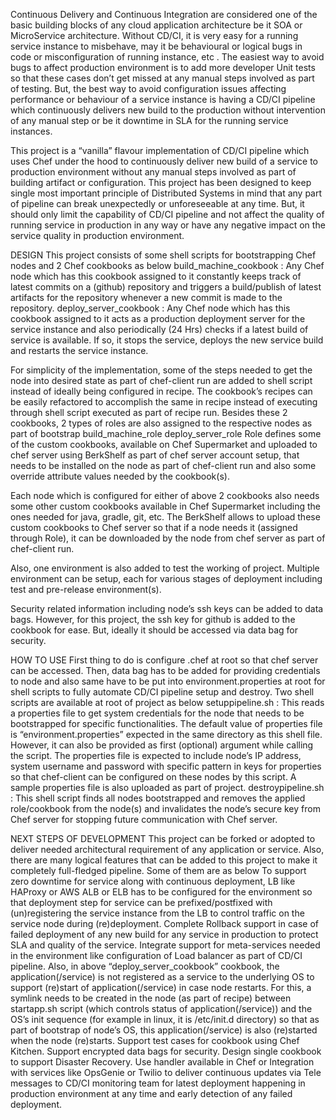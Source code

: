 Continuous Delivery and Continuous Integration are considered one of the basic building blocks 
of any cloud application architecture be it SOA or MicroService architecture. Without CD/CI, it is very easy for a running service instance to misbehave, may it be behavioural or logical bugs in code or misconfiguration of running instance, etc . The easiest way to avoid bugs to affect production environment is to add more developer Unit tests so that these cases don’t get missed at any manual steps involved as part of testing. But, the best way to avoid configuration issues affecting performance or behaviour of a service instance is having a CD/CI pipeline which continuously delivers new build to the production without intervention of any manual step or be it downtime in SLA for the running service instances.

This project is a “vanilla” flavour implementation of CD/CI pipeline which uses Chef under the hood to continuously deliver new build of a service to production environment without any manual steps involved as part of building artifact or configuration. This project has been designed to keep single most important principle of Distributed Systems in mind that any part of pipeline can break unexpectedly or unforeseeable at any time. But, it should only limit the capability of CD/CI pipeline and not affect the quality of running service in production in any way or have any negative impact on the service quality in production environment.


DESIGN
This project consists of some shell scripts for bootstrapping Chef nodes and 2 Chef cookbooks as below
build_machine_cookbook : Any Chef node which has this cookbook assigned to it constantly keeps track of latest commits on a (github) repository and triggers a build/publish of latest artifacts for the repository whenever a new commit is made to the repository.
deploy_server_cookbook : Any Chef node which has this cookbook assigned to it acts as a production deployment server for the service instance and also periodically (24 Hrs) checks if a latest build of service is available. If so, it stops the service, deploys the new service build and restarts the service instance.

For simplicity of the implementation, some of the steps needed to get the node into desired state as part of chef-client run are added to shell script instead of ideally being configured in recipe. The cookbook’s recipes can be easily refactored to accomplish the same in recipe instead of executing through shell script executed as part of recipe run.
Besides these 2 cookbooks, 2 types of roles are also assigned to the respective nodes as part of bootstrap
build_machine_role
deploy_server_role
Role defines some of the custom cookbooks, available on Chef Supermarket and uploaded to chef server using BerkShelf as part of chef server account setup, that needs to be installed on the node as part of chef-client run and also some override attribute values needed by the cookbook(s). 

Each node which is configured for either of above 2 cookbooks also needs some other custom cookbooks available in Chef Supermarket including the ones needed for java, gradle, git, etc. The BerkShelf allows to upload these custom cookbooks to Chef server so that if a node needs it (assigned through Role), it can be downloaded by the node from chef server as part of chef-client run.

Also, one environment is also added to test the working of project. Multiple environment can be setup, each for various stages of deployment including test and pre-release environment(s).

Security related information including node’s ssh keys can be added to data bags. However, for this project, the ssh key for github is added to the cookbook for ease. But, ideally it should be accessed via data bag for security.


HOW TO USE
First thing to do is configure .chef at root so that chef server can be accessed. Then, data bag has to be added for providing credentials to node and also same have to be put into environment.properties at root for shell scripts to fully automate CD/CI pipeline setup and destroy. 
Two shell scripts are available at root of project as below
setuppipeline.sh : This reads a properties file to get system credentials for the node that needs to be bootstrapped for specific functionalities. The default value of properties file is “environment.properties” expected in the same directory as this shell file. However, it can also be provided as first (optional) argument while calling the script. The properties file is expected to include node’s IP address, system username and password with specific pattern in keys for properties so that chef-client can be configured on these nodes by this script. A sample properties file is also uploaded as part of project.
destroypipeline.sh : This shell script finds all nodes bootstrapped and removes the applied role/cookbook from the node(s) and invalidates the node’s secure key from Chef server for stopping future communication with Chef server.


NEXT STEPS OF DEVELOPMENT
This project can be forked or adopted to deliver needed architectural requirement of any application or service. Also, there are many logical features that can be added to this project to make it completely full-fledged pipeline. Some of them are as below
To support zero downtime for service along with continuous deployment, LB like HAProxy or AWS ALB or ELB has to be configured for the environment so that deployment step for service can be prefixed/postfixed with (un)registering the service instance from the LB to control traffic on the service node during (re)deployment.
Complete Rollback support in case of failed deployment of any new build for any service in production to protect SLA and quality of the service.
Integrate support for meta-services needed in the environment like configuration of Load balancer as part of CD/CI pipeline.
Also, in above “deploy_server_cookbook” cookbook, the application(/service) is not registered as a service to the underlying OS to support (re)start of application(/service) in case node restarts. For this, a symlink needs to be created in the node (as part of recipe) between startapp.sh script (which controls status of application(/service)) and the OS’s init sequence (for example in linux, it is /etc/init.d directory) so that as part of bootstrap of node’s OS, this application(/service) is also (re)started when the node (re)starts.
Support test cases for cookbook using Chef Kitchen.
Support encrypted data bags for security.
Design single cookbook to support Disaster Recovery.
Use handler available in Chef or Integration with services like OpsGenie or Twilio to deliver continuous updates via Tele messages to CD/CI monitoring team for latest deployment happening in production environment at any time and early detection of any failed deployment.
